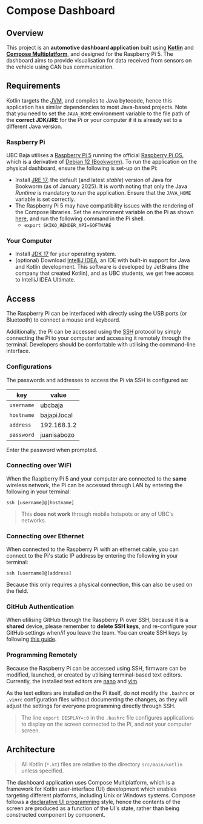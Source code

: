 # Compose Dashboard

## Overview

This project is an **automotive dashboard application** built using 
[**Kotlin**](https://kotlinlang.org/) 
and
[**Compose Multiplatform**](https://www.jetbrains.com/compose-multiplatform/),
and designed for the Raspberry Pi 5. The dashboard aims to provide 
visualisation for data received from sensors on the vehicle using CAN bus 
communication.

## Requirements

Kotlin targets the
[JVM](https://en.wikipedia.org/wiki/Java_virtual_machine),
and compiles to Java bytecode, hence this application has similar dependencies
to most Java-based projects. Note that you need to set the `JAVA_HOME` 
environment variable to the file path of the **correct JDK/JRE** for the Pi or 
your computer if it is already set to a different Java version. 

### Raspberry Pi

UBC Baja utilises a 
[Raspberry Pi 5](https://www.raspberrypi.com/products/raspberry-pi-5/) 
running the official
[Raspberry Pi OS](https://www.raspberrypi.com/software/operating-systems/#raspberry-pi-os-64-bit),
which is a derivative of
[Debian 12 (Bookworm)](https://wiki.debian.org/DebianBookworm). 
To run the application on the physical dashboard, ensure the following is 
set-up on the Pi:
- Install
  [JRE 17](https://packages.debian.org/bookworm/openjdk-17-jre),
  the default (and latest _stable_) version of Java for Bookworm (as of January 
  2025). It is worth noting that only the Java _Runtime_ is mandatory to _run_ 
  the application. Ensure that the `JAVA_HOME` variable is set correctly.
- The Raspberry Pi 5 may have compatibility issues with the rendering of the 
  Compose libraries. Set the environment variable on the Pi as shown 
  [here](https://github.com/JetBrains/skiko/issues/838#issuecomment-1997275861), 
  and run the following command in the Pi shell.
  - `export SKIKO_RENDER_API=SOFTWARE`
  
### Your Computer

- Install 
  [JDK 17](https://www.oracle.com/ca-en/java/technologies/downloads/)
  for your operating system.
- (optional) Download
  [IntelliJ IDEA](https://it.ubc.ca/services/desktop-print-services/software-licensing/free-open-source-software),
  an IDE with built-in support for Java and Kotlin development. This software is
  developed by JetBrains (the company that created Kotlin), and as UBC students,
  we get free access to IntelliJ IDEA Ultimate.

## Access

The Raspberry Pi can be interfaced with directly using the USB ports (or 
Bluetooth) to connect a mouse and keyboard.

Additionally, the Pi can be accessed using the
[SSH](https://en.wikipedia.org/wiki/Secure_Shell)
protocol by simply connecting the Pi to your computer and accessing it remotely 
through the terminal. Developers should be comfortable with utilising the 
command-line interface.

### Configurations

The passwords and addresses to access the Pi via SSH is configured as:

key|value
-|-
`username`|ubcbaja
`hostname`|bajapi.local
`address` |192.168.1.2
`password`|juanisabozo

Enter the password when prompted.

### Connecting over WiFi

When the Raspberry Pi 5 and your computer are connected to the **same** wireless
network, the Pi can be accessed through LAN by entering the following in your
terminal:
```
ssh [username]@[hostname]
```
> This **does not work** through mobile hotspots or any of UBC's networks.

### Connecting over Ethernet

When connected to the Raspberry Pi with an ethernet cable, you can connect to
the Pi's static IP address by entering the following in your terminal:
```
ssh [username]@[address]
```
Because this only requires a physical connection, this can also be used on the
field.

### GitHub Authentication

When utilising GitHub through the Raspberry Pi over SSH, because it is a
**shared** device, please remember to **delete SSH keys**, and re-configure your
GitHub settings when/if you leave the team. You can create SSH keys by following
[this guide](https://gist.github.com/xirixiz/b6b0c6f4917ce17a90e00f9b60566278).

### Programming Remotely

Because the Raspberry Pi can be accessed using SSH, firmware can be modified,
launched, or created by utilising terminal-based text editors. Currently, the
installed text editors are
[nano](https://www.nano-editor.org/)
and
[vim](https://www.vim.org/).

As the text editors are installed on the Pi itself, do not modify the `.bashrc`
or `.vimrc` configuration files without documenting the changes, as they will
adjust the settings for everyone programming directly through SSH.

> The line `export DISPLAY=:0` in the `.bashrc` file configures applications to
> display on the screen connected to the Pi, and _not_ your computer screen.

## Architecture

> All Kotlin (`*.kt`) files are relative to the directory `src/main/kotlin`
> unless specified.

The dashboard application uses Compose Multiplatform, which is a framework for 
Kotlin user-interface (UI) development which enables targeting different 
platforms, including Unix or Windows systems. Compose follows a [declarative UI programming](https://docs.flutter.dev/get-started/flutter-for/declarative) 
style, hence the contents of the screen are produced as a function of the UI's 
state, rather than being constructed component by component.
